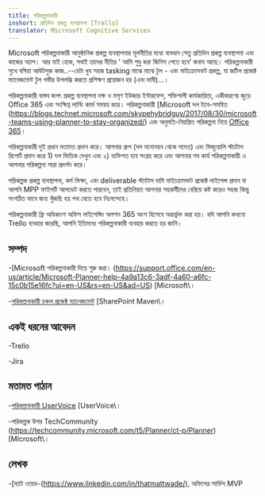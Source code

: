 ```yaml
---
title: পরিকল্পনাকারী
inshort: প্রতিদিন প্রকল্প ব্যবস্থাপনা [Trello]
translator: Microsoft Cognitive Services
---
```



Microsoft পরিকল্পনাকারী আনুষ্ঠানিক প্রকল্প ব্যবস্থাপনার মূলনীতির মধ্যে ব্যবধান সেতু প্রতিদিন প্রকল্প ব্যবস্থাপনা এবং কাজের অ্যাপ। আর যাই হোক, সবাই তাদের নীতির ' আমি শুধু করা জিনিস পেতে হবে' জবাব আছে। পরিকল্পনাকারী সুখে বসিয়া আউটলুক কাজ..--যেটা খুব সহজ tasking মাঝে মাঝে টুল - এবং মাইক্রোসফট প্রকল্প, যা জটিল প্রজেক্ট ম্যানেজমেন্ট টুল গভীর উপলব্ধি করতে প্রশিক্ষণ প্রয়োজন হয় (এবং দামী)...। 

পরিকল্পনাকারী বাস্তব জগৎ প্রকল্প ব্যবস্থাপনা দক্ষ ও মসৃণ ইউজার ইন্টারফেস, শক্তিশালী কার্যকারিতা, একীকরণের জুড়ে Office 365 এবং সংক্ষিপ্ত লার্নিং কার্ভ সমন্বয় করে। পরিকল্পনাকারী [Microsoft দল ট্যাব-সমন্বিত (https://blogs.technet.microsoft.com/skypehybridguy/2017/08/30/microsoft-teams-using-planner-to-stay-organized/) এবং অনুমতি-নিয়ন্ত্রিত পরিকল্পনা নিয়ে [Office 365](http://icsh.pt/O365groups)।

পরিকল্পনাকারী দুই প্রধান মতামত প্রদান করে। আপনার গ্রুপ (দল মনোনয়ন থেকে সমেত) এবং ভিজ্যুয়ালি স্ট্যাটাস রিপোর্ট প্রদান করে 1) দল ভিত্তিক দেখুন এবং ২) ব্যক্তিগত হাব সংগ্রহ করে এবং আপনার সব কার্য পরিকল্পনাকারী এ আপনার পরিকল্পনা সারা প্রদর্শন করে।

পরিকল্পক প্রকল্প ব্যবস্থাপনা, কর্ম ভিক্ষা, এবং deliverable স্ট্যাটাস দামি মাইক্রোসফট প্রজেক্ট লাইসেন্স প্রদান বা আপনি MPP ফাইলটি আপডেট করতে পারবেন, তাই প্রতিনিয়ত আপনার সহকর্মীদের বেরিয়ে কষ্ট করেও সহজ কিন্তু সংগঠিত ভাবে জন্য খুঁজছি হয় পথ যেতে হবে নিঃসন্দেহে।

পরিকল্পনাকারী ফ্রি অধিকাংশ অফিস লাইসেন্সিং অপশন 365 অংশ হিসেবে অন্তর্ভুক্ত করা হয়। যদি আপনি কখনো Trello ব্যবহার করেছি, আপনি ইতিমধ্যে পরিকল্পনাকারী ব্যবহার করতে হয় জানি।

সম্পদ
---------

-[Microsoft পরিকল্পনাকারী দিয়ে শুরু করা। (https://support.office.com/en-us/article/Microsoft-Planner-help-4a9a13c6-3adf-4a60-a6fc-15c0b15e16fc?ui=en-US&rs=en-US&ad=US)
    \[Microsoft\।

-[পরিকল্পনাকারী চঞ্চল প্রজেক্ট ম্যানেজমেন্ট](https://sharepointmaven.com/how-to-use-microsoft-planner-for-agile-and-scrum-projects/)
    \[SharePoint Maven\।

একই ধরনের আবেদন
--------------------

-Trello

-Jira

মতামত পাঠান
---------

-[পরিকল্পনাকারী UserVoice](https://planner.uservoice.com/forums/330525-microsoft-planner-feedback-forum)
    \[UserVoice\।

-পরিকল্পক উপর TechCommunity (https://techcommunity.microsoft.com/t5/Planner/ct-p/Planner)
    \[MIcrosoft\।

লেখক
---------

-[ম্যাট ওয়েড-(https://www.linkedin.com/in/thatmattwade/), অফিসের সার্ভিস MVP


